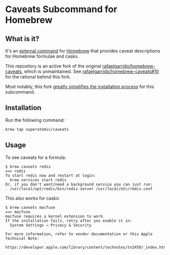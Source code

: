 Caveats Subcommand for Homebrew
================

## What is it?

It's an [external command][external-commands] for [Homebrew] that provides caveat descriptions for Homebrew formulae and casks.

This repository is an active fork of the original [rafaelgarrido/homebrew-caveats][upstream], which is unmaintained.
See [rafaelgarrido/homebrew-caveats#10][upstream-10] for the rational behind this fork.

Most notably, this fork [greatly simplifies the installation process][upstream-9] for this subcommand.

[upstream]: https://github.com/rafaelgarrido/homebrew-caveats
[upstream-9]: https://github.com/rafaelgarrido/homebrew-caveats/pull/9
[upstream-10]: https://github.com/rafaelgarrido/homebrew-caveats/pull/10

## Installation

Run the following command:

```bash
brew tap superatomic/caveats
```

## Usage

To see caveats for a formula:

    $ brew caveats redis
    ==> redis
    To start redis now and restart at login:
      brew services start redis
    Or, if you don't want/need a background service you can just run:
      /usr/local/opt/redis/bin/redis-server /usr/local/etc/redis.conf

This also works for casks:

    $ brew caveats macfuse
    ==> macfuse
    macfuse requires a kernel extension to work.
    If the installation fails, retry after you enable it in:
      System Settings → Privacy & Security

    For more information, refer to vendor documentation or this Apple Technical Note:
      https://developer.apple.com/library/content/technotes/tn2459/_index.html

[external-commands]: https://github.com/Homebrew/brew/blob/master/docs/External-Commands.md
[Homebrew]: https://brew.sh
